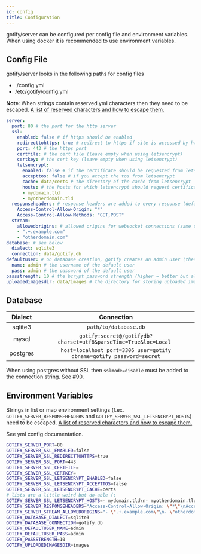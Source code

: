 ```yaml
---
id: config
title: Configuration
---
```


gotify/server can be configured per config file and environment variables. 
When using docker it is recommended to use environment variables.

## Config File

gotify/server looks in the following paths for config files
* ./config.yml
* /etc/gotify/config.yml

**Note**: When strings contain reserved yml characters then they need to be escaped. 
[A list of reserved characters and how to escape them.](https://stackoverflow.com/a/22235064/4244993)

```yml
server:
  port: 80 # the port for the http server
  ssl:
    enabled: false # if https should be enabled
    redirecttohttps: true # redirect to https if site is accessed by http
    port: 443 # the https port
    certfile: # the cert file (leave empty when using letsencrypt)
    certkey: # the cert key (leave empty when using letsencrypt)
    letsencrypt:
      enabled: false # if the certificate should be requested from letsencrypt
      accepttos: false # if you accept the tos from letsencrypt
      cache: data/certs # the directory of the cache from letsencrypt
      hosts: # the hosts for which letsencrypt should request certificates
      - mydomain.tld
      - myotherdomain.tld
  responseheaders: # response headers are added to every response (default: none)
    Access-Control-Allow-Origin: "*"
    Access-Control-Allow-Methods: "GET,POST"
  stream:
    allowedorigins: # allowed origins for websocket connections (same origin is always allowed, default only same origin)
    - ".+.example.com"
    - "otherdomain.com"
database: # see below
  dialect: sqlite3
  connection: data/gotify.db
defaultuser: # on database creation, gotify creates an admin user (these values will only be used for the first start, if you want to edit the user after the first start use the WebUI)
  name: admin # the username of the default user
  pass: admin # the password of the default user
passstrength: 10 # the bcrypt password strength (higher = better but also slower)
uploadedimagesdir: data/images # the directory for storing uploaded images
```

## Database

| Dialect   | Connection                                                           |
| :-------: | :------------------------------------------------------------------: |
| sqlite3   | `path/to/database.db`                                                |
| mysql     | `gotify:secret@/gotifydb?charset=utf8&parseTime=True&loc=Local `     |
| postgres  | `host=localhost port=3306 user=gotify dbname=gotify password=secret` |

When using postgres without SSL then `sslmode=disable` must be added to the connection string.
See [#90](https://github.com/gotify/server/issues/90).

## Environment Variables

Strings in list or map environment settings (f.ex. `GOTIFY_SERVER_RESPONSEHEADERS` and `GOTIFY_SERVER_SSL_LETSENCRYPT_HOSTS`) need to be escaped. 
[A list of reserved characters and how to escape them.](https://stackoverflow.com/a/22235064/4244993)

See yml config documentation.
```bash
GOTIFY_SERVER_PORT=80
GOTIFY_SERVER_SSL_ENABLED=false
GOTIFY_SERVER_SSL_REDIRECTTOHTTPS=true
GOTIFY_SERVER_SSL_PORT=443
GOTIFY_SERVER_SSL_CERTFILE=
GOTIFY_SERVER_SSL_CERTKEY=
GOTIFY_SERVER_SSL_LETSENCRYPT_ENABLED=false
GOTIFY_SERVER_SSL_LETSENCRYPT_ACCEPTTOS=false
GOTIFY_SERVER_SSL_LETSENCRYPT_CACHE=certs
# lists are a little weird but do-able (:
GOTIFY_SERVER_SSL_LETSENCRYPT_HOSTS=- mydomain.tld\n- myotherdomain.tld
GOTIFY_SERVER_RESPONSEHEADERS="Access-Control-Allow-Origin: \"*\"\nAccess-Control-Allow-Methods: \"GET,POST\""
GOTIFY_SERVER_STREAM_ALLOWEDORIGINS="- \".+.example.com\"\n- \"otherdomain.com\""
GOTIFY_DATABASE_DIALECT=sqlite3
GOTIFY_DATABASE_CONNECTION=gotify.db
GOTIFY_DEFAULTUSER_NAME=admin
GOTIFY_DEFAULTUSER_PASS=admin
GOTIFY_PASSSTRENGTH=10
GOTIFY_UPLOADEDIMAGESDIR=images
```

